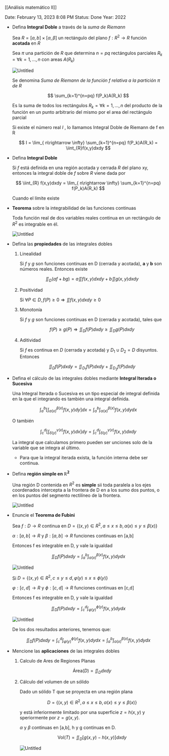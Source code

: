 [[Análisis matemático II]]

Date: February 13, 2023 8:08 PM
Status: Done
Year: 2022

- Defina **Integral Doble** a través de la *suma de Riemann*
    
    Sea $R=[a,b]\times [\alpha,\beta]$ un rectángulo del plano $f:R^2 \rightarrow R$ función **acotada** en $R$
    
    Sea $\pi$ una partición de $R$ que determina $n=pq$ rectángulos parciales $R_k = \forall k =1,\dots , n$ con areas $A(R_k)$
    
    ![Untitled](Images/Integrales%20dobles%20en%20coordenadas%20rectangulares/Untitled.png)
    
    Se denomina *Suma de Riemann de la función f relativa a la partición $\pi$ de* $R$
    
    $$
    \sum_{k=1}^{n=pq} f(P_k)A(R_k)
    $$
    
    Es la suma de todos los rectángulos $R_k = \forall k =1,\dots , n$ del producto de la función en un punto arbitrario del mismo por el area del rectángulo parcial
    
    Si existe el número real $I$ , lo llamamos Integral Doble de Riemann de f en R
    
    $$
    I = \lim_{ n\rightarrow \infty} \sum_{k=1}^{n=pq} f(P_k)A(R_k) = \iint_{R}f(x,y)dxdy
    $$
    
- Defina **Integral Doble**
    
     Si $f$ está definida en una región acotada y cerrada $R$ del plano xy, entonces la integral doble de $f$ sobre $R$ viene dada por 
    
    $$
    \iint_{R} f(x,y)dxdy = \lim_{ n\rightarrow \infty} \sum_{k=1}^{n=pq} f(P_k)A(R_k)
    $$
    
    Cuando el límite existe
    
- **Teorema** sobre la integrabilidad de las funciones continuas
    
    Toda función real de dos variables reales continua en un rectángulo de $R^2$ es integrable en él.
    
    ![Untitled](Images/Integrales%20dobles%20en%20coordenadas%20rectangulares/Untitled%201.png)
    
- Defina las **propiedades** de las integrales dobles
    1. Linealidad
        
        Si $f$ y $g$ son funciones continuas en D (cerrada y acotada), **a** y **b** son números reales. Entonces existe  
        
        $$
        \iint_D(af+bg)=a\iint f(x,y) dxdy + b\iint g(x,y) dxdy
        $$
        
    2. Positividad
        
        Si $\forall P \in D, f(P) \geq0 \Rightarrow \iint f(x,y) dxdy \geq 0$
        
    3. Monotonía
        
        Si $f$ y $g$ son funciones continuas en D (cerrada y acotada), tales que 
        
        $$
        f(P)\geq g(P) \Rightarrow \iint_D f(P) dxdy \geq \iint_D g(P) dxdy
        $$
        
    4. Aditividad
        
        Si $f$ es continua en $D$ (cerrada y acotada) y $D_1 \cup D_2 = D$ disyuntos. Entonces 
        
        $$
        \iint_D f(P)dxdy = \iint_{D_1} f(P)dxdy + \iint_{D_2} f(P)dxdy
        $$
        
- Defina el cálculo de las integrales dobles mediante **Integral Iterada o Sucesiva**
    
    Una Integral Iterada o Sucesiva es un tipo especial de integral definida en la que el integrando es también una integral definida.
    
    $$
    \int_a^b \left[ \int_{\alpha(x)}^{\beta(x)}f(x,y)dy\right]dx = \int_a^b  \int_{\alpha(x)}^{\beta(x)}f(x,y)dydx
    $$
    
    O también
    
    $$
    \int_c^d \left[ \int_{\delta(y)}^{\gamma(x)}f(x,y)dx\right]dy = \int_c^d \int_{\delta(y)}^{\gamma(x)}f(x,y)dxdy
    $$
    
    La integral que calculamos primero pueden ser unciones solo de la variable que se integra al último.
    
    - Para que la integral iterada exista, la función interna debe ser continua.

- Defina **región simple en $\mathbb{R^2}$**
    
    Una región D contenida en $R^2$ es **simple** sii toda paralela a los ejes coordenados intercepta a la frontera de D en a los sumo dos puntos, o en los puntos del segmento rectilíneo de la frontera.
    
    ![Untitled](Images/Integrales%20dobles%20en%20coordenadas%20rectangulares/Untitled%202.png)
    
- Enuncie el **Teorema de Fubini**
    
    Sea $f:D \rightarrow R$ continua en $D=\left\lbrace (x,y) \in R^2, a\leq x\leq b, \alpha(x)\leq y\leq \beta(x) \right\rbrace$
    
    $\alpha : [a,b] \rightarrow R$ y $\beta : [a,b] \rightarrow R$  funciones continuas en [a,b]
    
    Entonces f es integrable en D, y vale la igualdad
    
    $$
    \iint_D f(P)dxdy = \int_a^b  \int_{\alpha(x)}^{\beta(x)}f(x,y)dydx
    $$
    
    ![Untitled](Images/Integrales%20dobles%20en%20coordenadas%20rectangulares/Untitled%203.png)
    
    Si $D=\left\lbrace (x,y) \in R^2, c\leq y\leq d, \varphi(y)\leq x\leq \phi(y) \right\rbrace$
    
    $\varphi : [c,d] \rightarrow R$ y $\phi : [c,d] \rightarrow R$  funciones continuas en [c,d]
    
    Entonces f es integrable en D, y vale la igualdad
    
    $$
    \iint_D f(P)dxdy = \int_c^d  \int_{\varphi(y)}^{\phi(y)}f(x,y)dydx
    $$
    
    ![Untitled](Images/Integrales%20dobles%20en%20coordenadas%20rectangulares/Untitled%204.png)
    
    De los dos resultados anteriores, tenemos que:
    
    $$
    \iint_D f(P)dxdy = \int_c^d  \int_{\varphi(y)}^{\phi(y)}f(x,y)dydx = \int_a^b  \int_{\alpha(x)}^{\beta(x)}f(x,y)dydx
    $$
    
- Mencione las **aplicaciones** de las integrales dobles
    1. Calculo de Ares de Regiones Planas
        
        $$
        \text{Área}(D)=\iint_Ddxdy
        $$
        
    2. Cálculo del volumen de un sólido
        
        Dado un sólido T que se proyecta en una región plana 
        
        $$
        D=\left\lbrace (x,y) \in R^2, a\leq x\leq b, \alpha(x)\leq y\leq \beta(x) \right\rbrace
        $$
        
        y está inferiormente limitado por una superficie $z=h(x,y)$ y speriormente por $z=g(x,y)$.
        
        $\alpha$ y $\beta$ continuas en [a,b], h y g continuas en D.
        
        $$
        \text{Vol}(T) = \iint_D[g(x,y)-h(x,y)]dxdy
        $$
        
        ![Untitled](Images/Integrales%20dobles%20en%20coordenadas%20rectangulares/Untitled%205.png)




